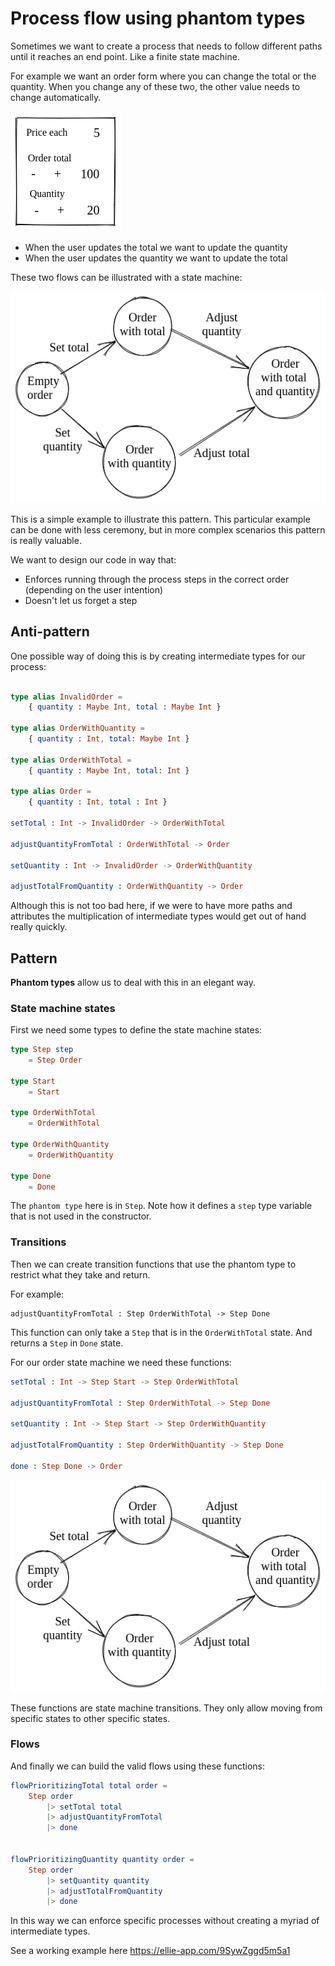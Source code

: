 # Process flow using phantom types

Sometimes we want to create a process that needs to follow different paths until it reaches an end point. Like a finite state machine.

For example we want an order form where you can change the total or the quantity. When you change any of these two, the other value needs to change automatically.

![Form](flow-phantom-types/form.png)

- When the user updates the total we want to update the quantity
- When the user updates the quantity we want to update the total

These two flows can be illustrated with a state machine:

![State machine](flow-phantom-types/state-machine.png)

This is a simple example to illustrate this pattern. This particular example can be done with less ceremony, but in more complex scenarios this pattern is really valuable.

We want to design our code in way that:

- Enforces running through the process steps in the correct order (depending on the user intention)
- Doesn't let us forget a step

## Anti-pattern

One possible way of doing this is by creating intermediate types for our process:

```elm

type alias InvalidOrder =
	{ quantity : Maybe Int, total : Maybe Int }

type alias OrderWithQuantity =
	{ quantity : Int, total: Maybe Int }

type alias OrderWithTotal =
	{ quantity : Maybe Int, total: Int }

type alias Order =
	{ quantity : Int, total : Int }

setTotal : Int -> InvalidOrder -> OrderWithTotal

adjustQuantityFromTotal : OrderWithTotal -> Order

setQuantity : Int -> InvalidOrder -> OrderWithQuantity

adjustTotalFromQuantity : OrderWithQuantity -> Order
```

Although this is not too bad here, if we were to have more paths and attributes the multiplication of intermediate types would get out of hand really quickly.

## Pattern

**Phantom types** allow us to deal with this in an elegant way.

### State machine states

First we need some types to define the state machine states:

```elm
type Step step
    = Step Order

type Start
    = Start

type OrderWithTotal
    = OrderWithTotal

type OrderWithQuantity
    = OrderWithQuantity

type Done
    = Done
```

The `phantom type` here is in `Step`. Note how it defines a `step` type variable that is not used in the constructor.

### Transitions

Then we can create transition functions that use the phantom type to restrict what they take and return.

For example:

```
adjustQuantityFromTotal : Step OrderWithTotal -> Step Done
```

This function can only take a `Step` that is in the `OrderWithTotal` state. And returns a `Step` in `Done` state.

For our order state machine we need these functions:

```elm
setTotal : Int -> Step Start -> Step OrderWithTotal

adjustQuantityFromTotal : Step OrderWithTotal -> Step Done

setQuantity : Int -> Step Start -> Step OrderWithQuantity

adjustTotalFromQuantity : Step OrderWithQuantity -> Step Done

done : Step Done -> Order
```

![State machine](flow-phantom-types/state-machine.png)

These functions are state machine transitions. They only allow moving from specific states to other specific states.

### Flows

And finally we can build the valid flows using these functions:

```elm
flowPrioritizingTotal total order =
    Step order
        |> setTotal total
        |> adjustQuantityFromTotal
        |> done


flowPrioritizingQuantity quantity order =
    Step order
        |> setQuantity quantity
        |> adjustTotalFromQuantity
        |> done
```

In this way we can enforce specific processes without creating a myriad of intermediate types.

See a working example here <https://ellie-app.com/9SywZggd5m5a1>
